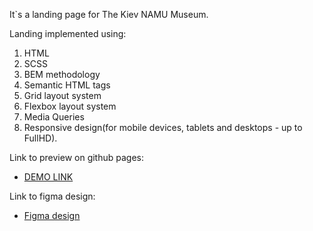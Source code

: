 It`s a landing page for The Kiev NAMU Museum.

Landing implemented using:
1. HTML
2. SCSS
3. BEM methodology
4. Semantic HTML tags
5. Grid layout system
6. Flexbox layout system
7. Media Queries
8. Responsive design(for mobile devices, tablets and desktops - up to FullHD).

Link to preview on github pages:
- [DEMO LINK](https://mykolakaradzha.github.io/NAMU-Museum/)

Link to figma design:
- [Figma design](https://www.figma.com/file/cRBCqE06cDrY3s4jX7h3iY/%D0%9D%D0%90%D0%9C%D0%A3-(Edit)?node-id=0%3A1)
